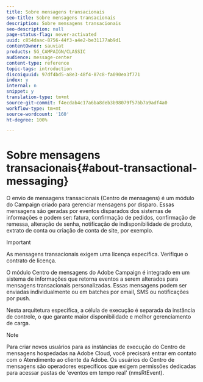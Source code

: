 ```yaml
---
title: Sobre mensagens transacionais
seo-title: Sobre mensagens transacionais
description: Sobre mensagens transacionais
seo-description: null
page-status-flag: never-activated
uuid: c854daac-8756-44f3-a4e2-be31177ab9d1
contentOwner: sauviat
products: SG_CAMPAIGN/CLASSIC
audience: message-center
content-type: reference
topic-tags: introduction
discoiquuid: 97df4bd5-a8e3-48f4-87c8-fa090ea3f771
index: y
internal: n
snippet: y
translation-type: tm+mt
source-git-commit: f4ecdab4c17a6ba8deb3b98079f57bb7a9adf4a0
workflow-type: tm+mt
source-wordcount: '160'
ht-degree: 100%

---
```



# Sobre mensagens transacionais{#about-transactional-messaging}

O envio de mensagens transacionais (Centro de mensagens) é um módulo do Campaign criado para gerenciar mensagens por disparo. Essas mensagens são geradas por eventos disparados dos sistemas de informações e podem ser: fatura, confirmação de pedidos, confirmação de remessa, alteração de senha, notificação de indisponibilidade de produto, extrato de conta ou criação de conta de site, por exemplo.

>[!IMPORTANT]
>
>As mensagens transacionais exigem uma licença específica. Verifique o contrato de licença.

O módulo Centro de mensagens do Adobe Campaign é integrado em um sistema de informações que retorna eventos a serem alterados para mensagens transacionais personalizadas. Essas mensagens podem ser enviadas individualmente ou em batches por email, SMS ou notificações por push.

Nesta arquitetura específica, a célula de execução é separada da instância de controle, o que garante maior disponibilidade e melhor gerenciamento de carga.

>[!NOTE]
>
>Para criar novos usuários para as instâncias de execução do Centro de mensagens hospedadas na Adobe Cloud, você precisará entrar em contato com o Atendimento ao cliente da Adobe. Os usuários do Centro de mensagens são operadores específicos que exigem permissões dedicadas para acessar pastas de &#39;eventos em tempo real&#39; (nmsRtEvent).
